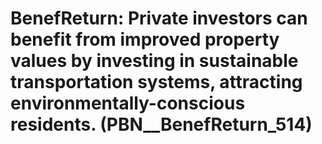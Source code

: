 # BenefReturn: __Private investors can benefit from improved property values by investing in sustainable transportation systems, attracting environmentally-conscious residents.__ (PBN__BenefReturn_514)

